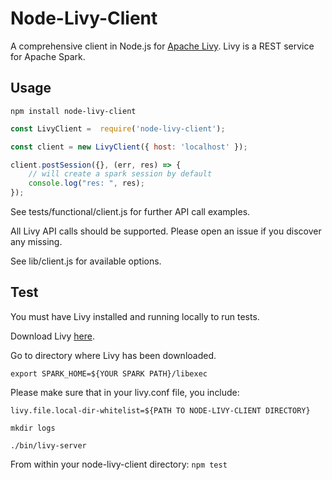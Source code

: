 # Node-Livy-Client

A comprehensive client in Node.js for [Apache Livy](http://livy.incubator.apache.org/). Livy is a REST service
for Apache Spark.

## Usage

`npm install node-livy-client`

``` js
const LivyClient =  require('node-livy-client');

const client = new LivyClient({ host: 'localhost' });

client.postSession({}, (err, res) => {
    // will create a spark session by default
    console.log("res: ", res);    
});
```

See tests/functional/client.js for further API call examples. 

All Livy API calls should be supported. Please open an issue if you discover any missing.

See lib/client.js for available options.

## Test

You must have Livy installed and running locally to run tests. 

Download Livy [here](http://livy.incubator.apache.org/download/).

Go to directory where Livy has been downloaded.

`export SPARK_HOME=${YOUR SPARK PATH}/libexec`

Please make sure that in your livy.conf file, you include: 

`livy.file.local-dir-whitelist=${PATH TO NODE-LIVY-CLIENT DIRECTORY}`

`mkdir logs`

`./bin/livy-server`

From within your node-livy-client directory:
`npm test`



